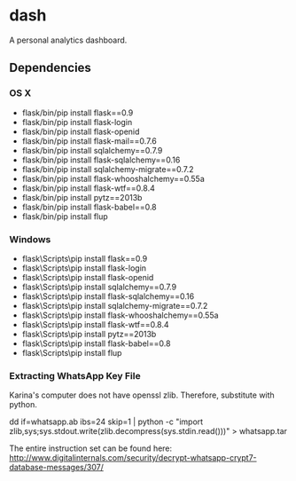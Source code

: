 dash
=======

A personal analytics dashboard.

## Dependencies

### OS X

* flask/bin/pip install flask==0.9
* flask/bin/pip install flask-login
* flask/bin/pip install flask-openid
* flask/bin/pip install flask-mail==0.7.6
* flask/bin/pip install sqlalchemy==0.7.9
* flask/bin/pip install flask-sqlalchemy==0.16
* flask/bin/pip install sqlalchemy-migrate==0.7.2
* flask/bin/pip install flask-whooshalchemy==0.55a
* flask/bin/pip install flask-wtf==0.8.4
* flask/bin/pip install pytz==2013b
* flask/bin/pip install flask-babel==0.8
* flask/bin/pip install flup

### Windows

* flask\Scripts\pip install flask==0.9
* flask\Scripts\pip install flask-login
* flask\Scripts\pip install flask-openid
* flask\Scripts\pip install sqlalchemy==0.7.9
* flask\Scripts\pip install flask-sqlalchemy==0.16
* flask\Scripts\pip install sqlalchemy-migrate==0.7.2
* flask\Scripts\pip install flask-whooshalchemy==0.55a
* flask\Scripts\pip install flask-wtf==0.8.4
* flask\Scripts\pip install pytz==2013b
* flask\Scripts\pip install flask-babel==0.8
* flask\Scripts\pip install flup

### Extracting WhatsApp Key File
Karina's computer does not have openssl zlib. Therefore, substitute with python.

dd if=whatsapp.ab ibs=24 skip=1 | python -c "import zlib,sys;sys.stdout.write(zlib.decompress(sys.stdin.read()))" > whatsapp.tar

The entire instruction set can be found here:
http://www.digitalinternals.com/security/decrypt-whatsapp-crypt7-database-messages/307/